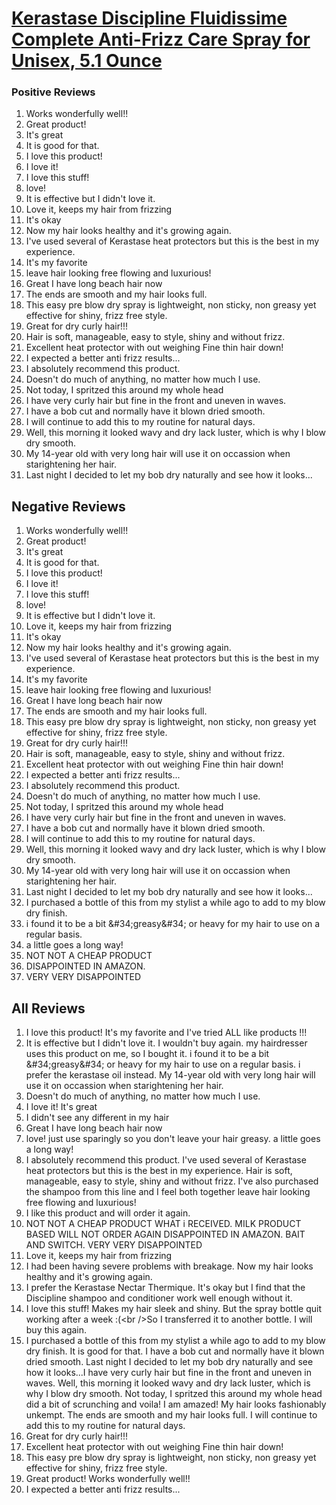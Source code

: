 # [Kerastase Discipline Fluidissime Complete Anti-Frizz Care Spray for Unisex, 5.1 Ounce](https://products.checkmycream.com/products/Kerastase-Discipline-Fluidissime-Complete-Anti-Frizz-Care-Spray-for-Unisex-5.1-Ounce.html)

### Positive Reviews

<ol>
      <li>Works wonderfully well!!</li>
      <li>Great product!</li>
      <li>It&#x27;s great</li>
      <li>It is good for that.  </li>
      <li>I love this product!  </li>
      <li>I love it!</li>
      <li>I love this stuff!  </li>
      <li>love!  </li>
      <li>It is effective but I didn&#x27;t love it.  </li>
      <li>Love it, keeps my hair from frizzing</li>
      <li>It&#x27;s okay</li>
      <li>Now my hair looks healthy and it&#x27;s growing again.</li>
      <li>I&#x27;ve used several of Kerastase heat protectors but this is the best in my experience.</li>
      <li>It&#x27;s my favorite</li>
      <li>leave hair looking free flowing and luxurious!</li>
      <li>Great I have long beach hair now</li>
      <li>The ends are smooth and my hair looks full.  </li>
      <li>This easy pre blow dry spray is lightweight, non sticky, non greasy yet effective for shiny, frizz free style.</li>
      <li>Great for dry curly hair!!!</li>
      <li>Hair is soft, manageable, easy to style, shiny and without frizz.</li>
      <li>Excellent heat protector with out weighing Fine thin hair down!</li>
      <li>I expected a better anti frizz results...</li>
      <li>I absolutely recommend this product.</li>
      <li>Doesn&#x27;t do much of anything, no matter how much I use.</li>
      <li>Not today, I spritzed this around my whole head</li>
      <li>I have very curly hair but fine in the front and uneven in waves.  </li>
      <li>I have a bob cut and normally have it blown dried smooth.  </li>
      <li>I will continue to add this to my routine for natural days.</li>
      <li>Well, this morning it looked wavy and dry lack luster, which is why I blow dry smooth.  </li>
      <li>My 14-year old with very long hair will use it on occassion when starightening her hair.</li>
      <li>Last night I decided to let my bob dry naturally and see how it looks...</li>
</ol>


<h2>Negative Reviews</h2>
<ol>
<li> Works wonderfully well!!</li>
<li> Great product!</li>
<li> It&#x27;s great</li>
<li> It is good for that.  </li>
<li> I love this product!  </li>
<li> I love it!</li>
<li> I love this stuff!  </li>
<li> love!  </li>
<li> It is effective but I didn&#x27;t love it.  </li>
<li> Love it, keeps my hair from frizzing</li>
<li> It&#x27;s okay</li>
<li> Now my hair looks healthy and it&#x27;s growing again.</li>
<li> I&#x27;ve used several of Kerastase heat protectors but this is the best in my experience.</li>
<li> It&#x27;s my favorite</li>
<li> leave hair looking free flowing and luxurious!</li>
<li> Great I have long beach hair now</li>
<li> The ends are smooth and my hair looks full.  </li>
<li> This easy pre blow dry spray is lightweight, non sticky, non greasy yet effective for shiny, frizz free style.</li>
<li> Great for dry curly hair!!!</li>
<li> Hair is soft, manageable, easy to style, shiny and without frizz.</li>
<li> Excellent heat protector with out weighing Fine thin hair down!</li>
<li> I expected a better anti frizz results...</li>
<li> I absolutely recommend this product.</li>
<li> Doesn&#x27;t do much of anything, no matter how much I use.</li>
<li> Not today, I spritzed this around my whole head</li>
<li> I have very curly hair but fine in the front and uneven in waves.  </li>
<li> I have a bob cut and normally have it blown dried smooth.  </li>
<li> I will continue to add this to my routine for natural days.</li>
<li> Well, this morning it looked wavy and dry lack luster, which is why I blow dry smooth.  </li>
<li> My 14-year old with very long hair will use it on occassion when starightening her hair.</li>
<li> Last night I decided to let my bob dry naturally and see how it looks...</li>
<li> I purchased a bottle of this from my stylist a while ago to add to my blow dry finish.  </li>
<li> i found it to be a bit &amp;#34;greasy&amp;#34; or heavy for my hair to use on a regular basis.  </li>
<li> a little goes a long way!</li>
<li> NOT NOT A CHEAP PRODUCT</li>
<li> DISAPPOINTED IN AMAZON.  </li>
<li> VERY VERY DISAPPOINTED</li>
</ol>

<h2>All Reviews</h2>

<ol>
    <li> I love this product!  It&#x27;s my favorite and I&#x27;ve tried ALL like products !!!</li>
    <li> It is effective but I didn&#x27;t love it.  I wouldn&#x27;t buy again.  my hairdresser uses this product on me, so I bought it.  i found it to be a bit &amp;#34;greasy&amp;#34; or heavy for my hair to use on a regular basis.  i prefer the kerastase oil instead.  My 14-year old with very long hair will use it on occassion when starightening her hair.</li>
    <li> Doesn&#x27;t do much of anything, no matter how much I use.</li>
    <li> I love it! It&#x27;s great</li>
    <li> I didn&#x27;t see any different in my hair</li>
    <li> Great I have long beach hair now</li>
    <li> love!  just use sparingly so you don&#x27;t leave your hair greasy.  a little goes a long way!</li>
    <li> I absolutely recommend this product. I&#x27;ve used several of Kerastase heat protectors but this is the best in my experience. Hair is soft, manageable, easy to style, shiny and without frizz. I&#x27;ve also purchased the shampoo from this line and I feel both together leave hair looking free flowing and luxurious!</li>
    <li> I like this product and will order it again.</li>
    <li> NOT NOT A CHEAP PRODUCT WHAT i RECEIVED.  MILK PRODUCT BASED WILL NOT ORDER AGAIN DISAPPOINTED IN AMAZON.  BAIT AND SWITCH.  VERY VERY DISAPPOINTED</li>
    <li> Love it, keeps my hair from frizzing</li>
    <li> I had been having severe problems with breakage. Now my hair looks healthy and it&#x27;s growing again.</li>
    <li> I prefer the Kerastase Nectar Thermique. It&#x27;s okay but I find that the Discipline shampoo and conditioner work well enough without it.</li>
    <li> I love this stuff!  Makes my hair sleek and shiny. But the spray bottle quit working after a week :(&lt;br /&gt;So I transferred it to another bottle. I will buy this again.</li>
    <li> I purchased a bottle of this from my stylist a while ago to add to my blow dry finish.  It is good for that.  I have a bob cut and normally have it blown dried smooth.  Last night I decided to let my bob dry naturally and see how it looks...I have very curly hair but fine in the front and uneven in waves.  Well, this morning it looked wavy and dry lack luster, which is why I blow dry smooth.  Not today, I spritzed this around my whole head did a bit of scrunching and voila!  I am amazed!  My hair looks fashionably unkempt.  The ends are smooth and my hair looks full.  I will continue to add this to my routine for natural days.</li>
    <li> Great for dry curly hair!!!</li>
    <li> Excellent heat protector with out weighing Fine thin hair down!</li>
    <li> This easy pre blow dry spray is lightweight, non sticky, non greasy yet effective for shiny, frizz free style.</li>
    <li> Great product! Works wonderfully well!!</li>
    <li> I expected a better anti frizz results...</li>
</ol>





